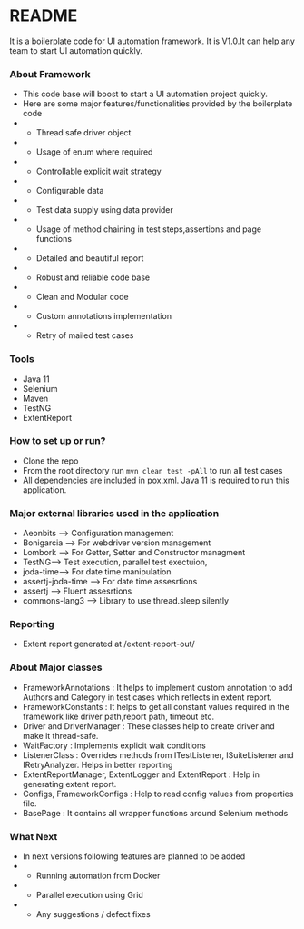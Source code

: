 # README #

It is a boilerplate code for UI automation framework. It is V1.0.It can help any team to start UI automation quickly. 

### About Framework ###
* This code base will boost to start a UI automation project quickly.
* Here are some major features/functionalities provided by the boilerplate code
* * Thread safe driver object
* * Usage of enum where required
* * Controllable explicit wait strategy
* * Configurable data
* * Test data supply using data provider
* * Usage of method chaining in test steps,assertions and page functions
* * Detailed and beautiful report
* * Robust and reliable code base
* * Clean and Modular code
* * Custom annotations implementation
* * Retry of mailed test cases

### Tools ###
* Java 11
* Selenium
* Maven
* TestNG
* ExtentReport

### How to set up or run? ###
* Clone the repo
* From the root directory run `mvn clean test -pAll` to run all test cases
* All dependencies are included in pox.xml. Java 11 is required to run this application.

### Major external libraries used in the application ###
* Aeonbits --> Configuration management
* Bonigarcia --> For webdriver version management
* Lombork --> For Getter, Setter and Constructor managment
* TestNG--> Test execution, parallel test exectuion,
* joda-time--> For date time manipulation
* assertj-joda-time --> For date time assesrtions
* assertj --> Fluent assesrtions
* commons-lang3 --> Library to use thread.sleep silently

### Reporting ###
* Extent report generated at /extent-report-out/

### About Major classes ###
* FrameworkAnnotations : It helps to implement custom annotation to add Authors and Category in test cases which reflects in extent report.
* FrameworkConstants : It helps to get all constant values required in the framework like driver path,report path, timeout etc.
* Driver and DriverManager : These classes help to create driver and make it thread-safe.
* WaitFactory : Implements explicit wait conditions 
* ListenerClass : Overrides methods from ITestListener, ISuiteListener and IRetryAnalyzer. Helps in better reporting
* ExtentReportManager, ExtentLogger and ExtentReport : Help in generating extent report.
* Configs, FrameworkConfigs : Help to read config values from properties file. 
* BasePage : It contains all wrapper functions around Selenium methods  

### What Next ###
* In next versions following features are planned to be added
* * Running automation from Docker
* * Parallel execution using Grid
* * Any suggestions / defect fixes



